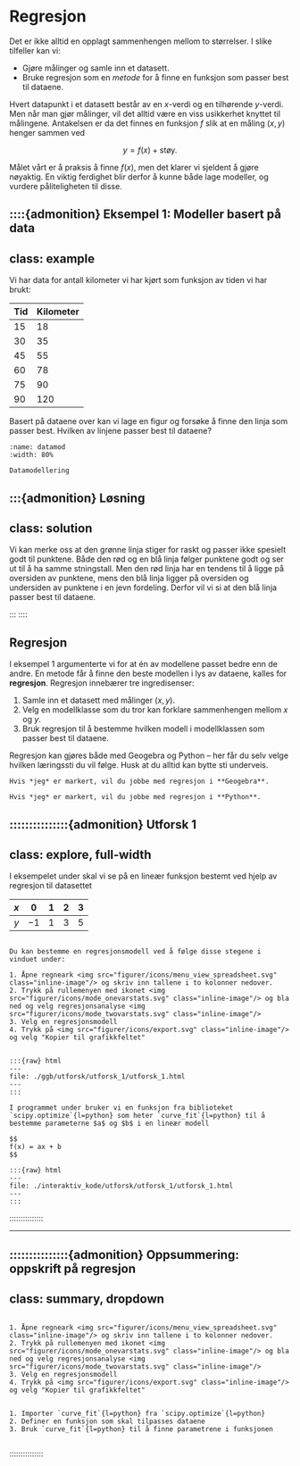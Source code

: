 # Regresjon 
Det er ikke alltid en opplagt sammenhengen mellom to størrelser. I slike tilfeller kan vi: 
* Gjøre målinger og samle inn et datasett.
* Bruke regresjon som en *metode* for å finne en funksjon som passer best til dataene.

Hvert datapunkt i et datasett består av en $x$-verdi og en tilhørende $y$-verdi. Men når man gjør målinger, vil det alltid være en viss usikkerhet knyttet til målingene. Antakelsen er da det finnes en funksjon $f$ slik at en måling $(x, y)$ henger sammen ved

$$
y = f(x) + \mathrm{støy}. 
$$

Målet vårt er å praksis å finne $f(x)$, men det klarer vi sjeldent å gjøre nøyaktig. En viktig ferdighet blir derfor å kunne både lage modeller, og vurdere påliteligheten til disse.

::::{admonition} Eksempel 1: Modeller basert på data
---
class: example
---

Vi har data for antall kilometer vi har kjørt som funksjon av tiden vi har brukt:

| Tid | Kilometer |
| --- | --- |
| 15 | 18 |
| 30 | 35 | 
| 45 | 55 |
| 60 | 78 | 
| 75 | 90 |
| 90 | 120 |

Basert på dataene over kan vi lage en figur og forsøke å finne den linja som passer best. Hvilken av linjene passer best til dataene? 

```{figure} ../figurer/datamodellering.svg
:name: datamod
:width: 80%

Datamodellering 
```

:::{admonition} Løsning
---
class: solution
---
Vi kan merke oss at den grønne linja stiger for raskt og passer ikke spesielt godt til punktene. Både den rød og en blå linja følger punktene godt og ser ut til å ha samme stningstall. 
Men den rød linja har en tendens til å ligge på oversiden av punktene, mens den blå linja ligger på oversiden og undersiden av punktene i en jevn fordeling. Derfor vil vi si at den blå linja passer best til dataene.

:::
::::


## Regresjon
I eksempel 1 argumenterte vi for at én av modellene passet bedre enn de andre. En metode får å finne den beste modellen i lys av dataene, kalles for **regresjon**. Regresjon innebærer tre ingredisenser:
1. Samle inn et datasett med målinger $(x, y)$.
2. Velg en modellklasse som du tror kan forklare sammenhengen mellom $x$ og $y$. 
3. Bruk regresjon til å bestemme hvilken modell i modellklassen som passer best til dataene.

Regresjon kan gjøres både med Geogebra og Python – her får du selv velge hvilken læringssti du vil følge. Husk at du alltid kan bytte sti underveis.


````{tab} Geogebra
Hvis *jeg* er markert, vil du jobbe med regresjon i **Geogebra**.
````

````{tab} Python
Hvis *jeg* er markert, vil du jobbe med regresjon i **Python**.
````




:::::::::::::::{admonition} Utforsk 1
---
class: explore, full-width
---

I eksempelet under skal vi se på en lineær funksjon bestemt ved hjelp av regresjon til datasettet

| $x$ | $0$ | $1$ | $2$ | $3$ |
| :---: | :---: | :---: | :---: | :---: |
| $y$ | $-1$ | $1$ | $3$ | $5$ |

````{tab} Geogebra

Du kan bestemme en regresjonsmodell ved å følge disse stegene i vinduet under:

1. Åpne regneark <img src="figurer/icons/menu_view_spreadsheet.svg" class="inline-image"/> og skriv inn tallene i to kolonner nedover. 
2. Trykk på rullemenyen med ikonet <img src="figurer/icons/mode_onevarstats.svg" class="inline-image"/> og bla ned og velg regresjonsanalyse <img src="figurer/icons/mode_twovarstats.svg" class="inline-image"/> 
3. Velg en regresjonsmodell
4. Trykk på <img src="figurer/icons/export.svg" class="inline-image"/> og velg "Kopier til grafikkfeltet"


:::{raw} html
---
file: ./ggb/utforsk/utforsk_1/utforsk_1.html
---
:::

````

````{tab} Python
I programmet under bruker vi en funksjon fra biblioteket `scipy.optimize`{l=python} som heter `curve_fit`{l=python} til å bestemme parameterne $a$ og $b$ i en lineær modell

$$
f(x) = ax + b
$$

:::{raw} html
---
file: ./interaktiv_kode/utforsk/utforsk_1/utforsk_1.html
---
:::

````

:::::::::::::::

---

:::::::::::::::{admonition} Oppsummering: oppskrift på regresjon
---
class: summary, dropdown
---


````{tab} Geogebra

1. Åpne regneark <img src="figurer/icons/menu_view_spreadsheet.svg" class="inline-image"/> og skriv inn tallene i to kolonner nedover. 
2. Trykk på rullemenyen med ikonet <img src="figurer/icons/mode_onevarstats.svg" class="inline-image"/> og bla ned og velg regresjonsanalyse <img src="figurer/icons/mode_twovarstats.svg" class="inline-image"/> 
3. Velg en regresjonsmodell
4. Trykk på <img src="figurer/icons/export.svg" class="inline-image"/> og velg "Kopier til grafikkfeltet"

````


````{tab} Python

1. Importer `curve_fit`{l=python} fra `scipy.optimize`{l=python}
2. Definer en funksjon som skal tilpasses dataene
3. Bruk `curve_fit`{l=python} til å finne parametrene i funksjonen


````

:::::::::::::::


<!-- 
## Hvor god er modellen?
En viktig del av matematisk modellering handler om å vurdere hvor god modellen er. For å gjøre det, må vi vurdere modellen vår opp mot situasjonen vi forsøkte å modellere. Vi kan for eksempel vurdere: 
* Kan den matematiske funksjonen vi har valgt (lineær funksjon) virkelig beskrive situasjonen?
* For hvilken definisjonsmengde er modellen vår en god modell?
* Når har vi grunn til å anta at modellen vår ikke er gyldig?

::::{admonition} Eksempel 2: Gyldighetsområdet til en modell
---
class: example
---
Modellen under beskriver folketallet i bygda Oppvik. Vurder gyldighetsområdet til modellen. 

[Trenger hjelp til å lage en figur med datapunkter og en lineær funksjon, og der modellen strekker seg langt utover punktene i både positiv og negativ retning. La gjerne datapunktene øke eksponensielt, slik at de siste punktene passer dårligere]

:::{admonition} Løsning
---
class: solution
---
Vi ser fra modellen at ser ut til å være en nokså god beskrivelse av utviklingen av folketallet. Men modellen kan neppe brukes til å beskrive folketallet før datatellingen starter. Når det har gått lang tid, er det også grunn til å ikke stole på modellen. 

Vi ser også at de siste punktene passer dårligere med modellen enn de første. Ser vi nøye på modellen, kan det se ut til at økningen ikke er lineær, men øker raskere og raskere. Vi skal se nærmere på slike modeller senere i matematikk 1T. 

:::
:::: -->